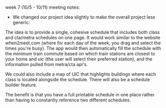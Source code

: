 week 7 (10/5 - 10/11) meeting notes:

- We changed our project idea slightly to make the overall project less generic:

The idea is to provide a single, cohesive schedule that includes both class and cta/metra schedules on one page. It would work similar to the website when2meet.com (where for each day of the week, you drag and select the times you're busy). The app would then automatically fill the schedule with the minimum train commute based on which train stations are closest to your home and uic (the user will select their preferred station), and the information pulled from metra/cta api's.

We could also include a map of UIC that highlights buildings where each class is located alongside the schedule. There will also be a schedule builder feature. 

The benefit is that you have a full printable schedule in one place rather than having to constantly reference two different schedules.